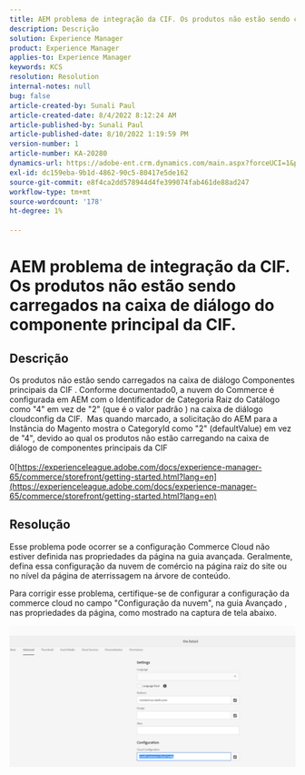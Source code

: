 ```yaml
---
title: AEM problema de integração da CIF. Os produtos não estão sendo carregados na caixa de diálogo do componente principal da CIF.
description: Descrição
solution: Experience Manager
product: Experience Manager
applies-to: Experience Manager
keywords: KCS
resolution: Resolution
internal-notes: null
bug: false
article-created-by: Sunali Paul
article-created-date: 8/4/2022 8:12:24 AM
article-published-by: Sunali Paul
article-published-date: 8/10/2022 1:19:59 PM
version-number: 1
article-number: KA-20280
dynamics-url: https://adobe-ent.crm.dynamics.com/main.aspx?forceUCI=1&pagetype=entityrecord&etn=knowledgearticle&id=b6bf0d28-cd13-ed11-b83d-002248086a27
exl-id: dc159eba-9b1d-4862-90c5-80417e5de162
source-git-commit: e8f4ca2dd578944d4fe399074fab461de88ad247
workflow-type: tm+mt
source-wordcount: '178'
ht-degree: 1%

---
```


# AEM problema de integração da CIF. Os produtos não estão sendo carregados na caixa de diálogo do componente principal da CIF.

## Descrição

Os produtos não estão sendo carregados na caixa de diálogo Componentes principais da CIF . Conforme documentado0, a nuvem do Commerce é configurada em AEM com o Identificador de Categoria Raiz do Catálogo como &quot;4&quot; em vez de &quot;2&quot; (que é o valor padrão ) na caixa de diálogo cloudconfig da CIF.  Mas quando marcado, a solicitação do AEM para a Instância do Magento mostra o CategoryId como &quot;2&quot; (defaultValue) em vez de &quot;4&quot;, devido ao qual os produtos não estão carregando na caixa de diálogo de componentes principais da CIF<br><br>0[https://experienceleague.adobe.com/docs/experience-manager-65/commerce/storefront/getting-started.html?lang=en](https://experienceleague.adobe.com/docs/experience-manager-65/commerce/storefront/getting-started.html?lang=en)

## Resolução


Esse problema pode ocorrer se a configuração Commerce Cloud não estiver definida nas propriedades da página na guia avançada. Geralmente, defina essa configuração da nuvem de comércio na página raiz do site ou no nível da página de aterrissagem na árvore de conteúdo.

Para corrigir esse problema, certifique-se de configurar a configuração da commerce cloud no campo &quot;Configuração da nuvem&quot;, na guia Avançado , nas propriedades da página, como mostrado na captura de tela abaixo.

![](assets/35698328-9514-ed11-b83d-002248086a9c.png)
